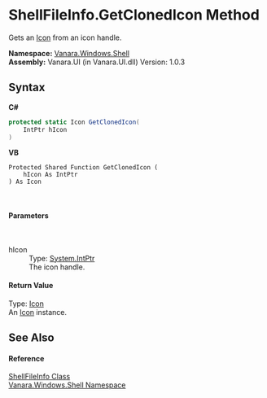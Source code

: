 # ShellFileInfo.GetClonedIcon Method 
 

Gets an <a href="http://msdn2.microsoft.com/en-us/library/wkat843k" target="_blank">Icon</a> from an icon handle.

**Namespace:**&nbsp;<a href="be182789-447d-1423-b31f-7fd1f1f04ab2">Vanara.Windows.Shell</a><br />**Assembly:**&nbsp;Vanara.UI (in Vanara.UI.dll) Version: 1.0.3

## Syntax

**C#**<br />
``` C#
protected static Icon GetClonedIcon(
	IntPtr hIcon
)
```

**VB**<br />
``` VB
Protected Shared Function GetClonedIcon ( 
	hIcon As IntPtr
) As Icon
```

<br />

#### Parameters
&nbsp;<dl><dt>hIcon</dt><dd>Type: <a href="http://msdn2.microsoft.com/en-us/library/5he14kz8" target="_blank">System.IntPtr</a><br />The icon handle.</dd></dl>

#### Return Value
Type: <a href="http://msdn2.microsoft.com/en-us/library/wkat843k" target="_blank">Icon</a><br />An <a href="http://msdn2.microsoft.com/en-us/library/wkat843k" target="_blank">Icon</a> instance.

## See Also


#### Reference
<a href="f8a3bef0-a27b-ff0c-db34-501e29265522">ShellFileInfo Class</a><br /><a href="be182789-447d-1423-b31f-7fd1f1f04ab2">Vanara.Windows.Shell Namespace</a><br />